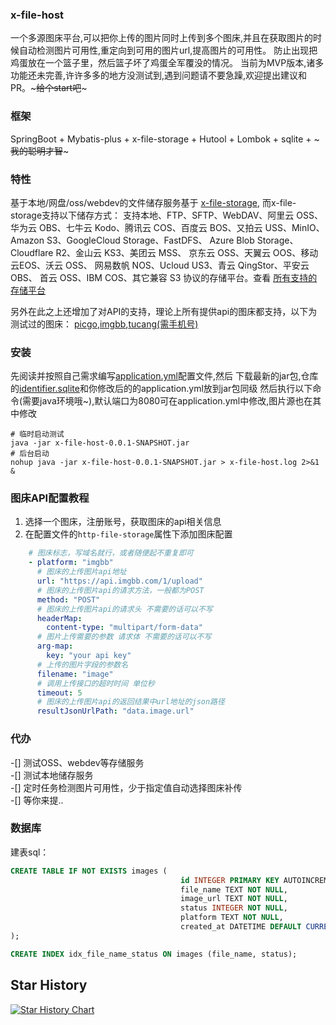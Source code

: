 ### x-file-host
一个多源图床平台,可以把你上传的图片同时上传到多个图床,并且在获取图片的时候自动检测图片可用性,重定向到可用的图片url,提高图片的可用性。
防止出现把鸡蛋放在一个篮子里，然后篮子坏了鸡蛋全军覆没的情况。
当前为MVP版本,诸多功能还未完善,许许多多的地方没测试到,遇到问题请不要急躁,欢迎提出建议和PR。~~~给个start吧~~~
### 框架
SpringBoot + Mybatis-plus + x-file-storage + Hutool + Lombok + sqlite + ~~~我的聪明才智~~~
### 特性
基于本地/网盘/oss/webdev的文件储存服务基于 [x-file-storage](https://x-file-storage.xuyanwu.cn/#/),
而x-file-storage支持以下储存方式：
支持本地、FTP、SFTP、WebDAV、阿里云 OSS、华为云 OBS、七牛云 Kodo、腾讯云 COS、百度云 BOS、又拍云 USS、MinIO、
Amazon S3、GoogleCloud Storage、FastDFS、 Azure Blob Storage、Cloudflare R2、金山云 KS3、美团云 MSS、
京东云 OSS、天翼云 OOS、移动 云EOS、沃云 OSS、 网易数帆 NOS、Ucloud US3、青云 QingStor、平安云 OBS、
首云 OSS、IBM COS、其它兼容 S3 协议的存储平台。查看 [所有支持的存储平台](https://x-file-storage.xuyanwu.cn/#/%E5%AD%98%E5%82%A8%E5%B9%B3%E5%8F%B0)

另外在此之上还增加了对API的支持，理论上所有提供api的图床都支持，以下为测试过的图床：
[picgo](http://www.picgo.net/),[imgbb](https://imgbb.com/login),[tucang(需手机号)](http://tucang.cc)
### 安装
先阅读并按照自己需求编写[application.yml](src%2Fmain%2Fresources%2Fapplication.yml)配置文件,然后
下载最新的jar包,仓库的[identifier.sqlite](identifier.sqlite)和你修改后的的application.yml放到jar包同级
然后执行以下命令(需要java环境哦~),默认端口为8080可在application.yml中修改,图片源也在其中修改

```shell
# 临时启动测试
java -jar x-file-host-0.0.1-SNAPSHOT.jar
# 后台启动
nohup java -jar x-file-host-0.0.1-SNAPSHOT.jar > x-file-host.log 2>&1 &
```
### 图床API配置教程
1. 选择一个图床，注册账号，获取图床的api相关信息
2. 在配置文件的`http-file-storage`属性下添加图床配置
```yml
    # 图床标志，写域名就行，或者随便起不重复即可
    - platform: "imgbb"
      # 图床的上传图片api地址
      url: "https://api.imgbb.com/1/upload"
      # 图床的上传图片api的请求方法，一般都为POST
      method: "POST"
      # 图床的上传图片api的请求头 不需要的话可以不写
      headerMap:
        content-type: "multipart/form-data"
      # 图片上传需要的参数 请求体 不需要的话可以不写
      arg-map:
        key: "your api key"
      # 上传的图片字段的参数名
      filename: "image"
      # 调用上传接口的超时时间 单位秒
      timeout: 5
      # 图床的上传图片api的返回结果中url地址的json路径
      resultJsonUrlPath: "data.image.url"
```
### 代办
-[] 测试OSS、webdev等存储服务   
-[] 测试本地储存服务   
-[] 定时任务检测图片可用性，少于指定值自动选择图床补传  
-[] 等你来提..
### 数据库
建表sql：
```sql
CREATE TABLE IF NOT EXISTS images (
                                      id INTEGER PRIMARY KEY AUTOINCREMENT,
                                      file_name TEXT NOT NULL,
                                      image_url TEXT NOT NULL,
                                      status INTEGER NOT NULL,
                                      platform TEXT NOT NULL,
                                      created_at DATETIME DEFAULT CURRENT_TIMESTAMP
);

CREATE INDEX idx_file_name_status ON images (file_name, status);
```

## Star History

[![Star History Chart](https://api.star-history.com/svg?repos=RuiZhang-cn/x-file-host&type=Date)](https://star-history.com/#RuiZhang-cn/x-file-host&Date)
